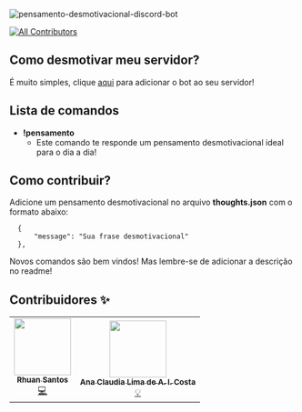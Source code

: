 ![pensamento-desmotivacional-discord-bot](https://socialify.git.ci/rhuangabrielsantos/pensamento-desmotivacional-discord-boT/image?description=1&font=KoHo&forks=1&issues=1&language=1&owner=1&pulls=1&stargazers=1&theme=Dark)

<!-- ALL-CONTRIBUTORS-BADGE:START - Do not remove or modify this section -->
[![All Contributors](https://img.shields.io/badge/all_contributors-2-orange.svg?style=flat-square)](#contributors-)
<!-- ALL-CONTRIBUTORS-BADGE:END -->

## Como desmotivar meu servidor?

É muito simples, clique [aqui](https://discord.com/oauth2/authorize?client_id=781495002106167326&permissions=202816&scope=bot) para adicionar o bot ao seu servidor!

## Lista de comandos

- **!pensamento** 
  - Este comando te responde um pensamento desmotivacional ideal para o dia a dia!

## Como contribuir?

Adicione um pensamento desmotivacional no arquivo **thoughts.json** com o formato abaixo:

```
  {
      "message": "Sua frase desmotivacional"
  },
```

Novos comandos são bem vindos! Mas lembre-se de adicionar a descrição no readme!

## Contribuidores ✨

<!-- ALL-CONTRIBUTORS-LIST:START - Do not remove or modify this section -->
<!-- prettier-ignore-start -->
<!-- markdownlint-disable -->
<table>
  <tr>
    <td align="center"><a href="https://github.com/rhuangabrielsantos"><img src="https://avatars3.githubusercontent.com/u/50742592?v=4?s=100" width="100px;" alt=""/><br /><sub><b>Rhuan Santos</b></sub></a><br /><a href="https://github.com/rhuangabrielsantos/pensamento-desmotivacional/commits?author=rhuangabrielsantos" title="Code">💻</a></td>
    <td align="center"><a href="https://github.com/anaclaudialimacosta"><img src="https://avatars1.githubusercontent.com/u/29721250?v=4?s=100" width="100px;" alt=""/><br /><sub><b>Ana Claudia Lima de A. I. Costa</b></sub></a><br /><a href="#example-anaclaudialimacosta" title="Ideas">💡</a></td>
  </tr>
</table>

<!-- markdownlint-restore -->
<!-- prettier-ignore-end -->

<!-- ALL-CONTRIBUTORS-LIST:END -->
